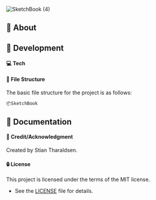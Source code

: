 
![SketchBook (4)](https://github.com/stiantha/SketchBook/assets/132207909/b3a8e24e-b9a6-4bae-bdeb-d649287e9dfa)

## :beginner: About

## :wrench: Development

#### :computer: Tech

#### :file_folder: File Structure
The basic file structure for the project is as follows:
```bash
📦SketchBook

```

## :book: Documentation

#### :star2: Credit/Acknowledgment
Created by Stian Tharaldsen.
#### :lock: License
This project is licensed under the terms of the MIT license.
- See the [LICENSE](LICENSE) file for details.
